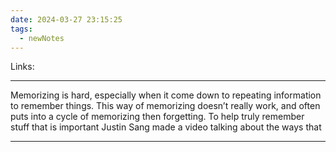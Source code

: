 ```yaml
---
date: 2024-03-27 23:15:25
tags:
  - newNotes
---
```

Links: 

---
Memorizing is hard, especially when it come down to repeating information to remember things. This way of memorizing doesn’t really work, and often puts into a cycle of memorizing then forgetting. To help truly remember stuff that is important Justin Sang made a video talking about the ways that 

---
